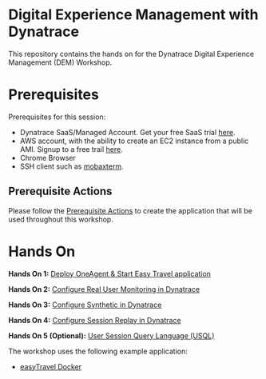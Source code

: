 # Digital Experience Management with Dynatrace
This repository contains the hands on for the Dynatrace Digital Experience Management (DEM) Workshop.

# Prerequisites

Prerequisites for this session:

* Dynatrace SaaS/Managed Account. Get your free SaaS trial [here](https://www.dynatrace.com/trial/).
* AWS account, with the ability to create an EC2 instance from a public AMI. Signup to a free trail [here](https://aws.amazon.com/free/).
* Chrome Browser
* SSH client such as [mobaxterm](https://mobaxterm.mobatek.net/).

## Prerequisite Actions
Please follow the [Prerequisite Actions](/Prerequisite%20Actions) to create the application that will be used throughout this workshop.


# Hands On

**Hands On 1:** [Deploy OneAgent & Start Easy Travel application](/Hands%20On%201%20-%20Deploy%20Dynatrace%20OneAgent)

**Hands On 2:** [Configure Real User Monitoring in Dynatrace](/Hands%20On%202%20-%20Configure%20Real%20User%20Monitoring)

**Hands On 3:** [Configure Synthetic in Dynatrace](/Hands%20On%203%20-%20Configure%20Synthetic%20Test)

**Hands On 4:** [Configure Session Replay in Dynatrace](/Hands%20On%204%20-%20Configure%20Session%20Replay)

**Hands On 5 (Optional):** [User Session Query Language (USQL)](/Hands%20On%205%20-%20Introduction%20to%20USQL)


The workshop uses the following example application:

* [easyTravel Docker](https://github.com/Dynatrace/easyTravel-Docker)
